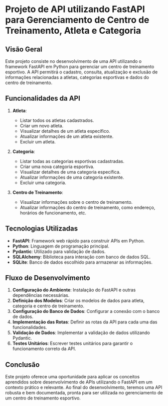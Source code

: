 # Projeto de API utilizando FastAPI para Gerenciamento de Centro de Treinamento, Atleta e Categoria

## Visão Geral

Este projeto consiste no desenvolvimento de uma API utilizando o framework FastAPI em Python para gerenciar um centro de treinamento esportivo. A API permitirá o cadastro, consulta, atualização e exclusão de informações relacionadas a atletas, categorias esportivas e dados do centro de treinamento.

## Funcionalidades da API

1. **Atleta**:
   - Listar todos os atletas cadastrados.
   - Criar um novo atleta.
   - Visualizar detalhes de um atleta específico.
   - Atualizar informações de um atleta existente.
   - Excluir um atleta.

2. **Categoria**:
   - Listar todas as categorias esportivas cadastradas.
   - Criar uma nova categoria esportiva.
   - Visualizar detalhes de uma categoria específica.
   - Atualizar informações de uma categoria existente.
   - Excluir uma categoria.

3. **Centro de Treinamento**:
   - Visualizar informações sobre o centro de treinamento.
   - Atualizar informações do centro de treinamento, como endereço, horários de funcionamento, etc.

## Tecnologias Utilizadas

- **FastAPI**: Framework web rápido para construir APIs em Python.
- **Python**: Linguagem de programação principal.
- **Pydantic**: Utilizado para validação de dados.
- **SQLAlchemy**: Biblioteca para interação com banco de dados SQL.
- **SQLite**: Banco de dados escolhido para armazenar as informações.


## Fluxo de Desenvolvimento

1. **Configuração do Ambiente**: Instalação do FastAPI e outras dependências necessárias.
2. **Definição dos Modelos**: Criar os modelos de dados para atleta, categoria e centro de treinamento.
3. **Configuração do Banco de Dados**: Configurar a conexão com o banco de dados.
4. **Implementação das Rotas**: Definir as rotas da API para cada uma das funcionalidades.
5. **Validação de Dados**: Implementar a validação de dados utilizando Pydantic.
6. **Testes Unitários**: Escrever testes unitários para garantir o funcionamento correto da API.

## Conclusão

Este projeto oferece uma oportunidade para aplicar os conceitos aprendidos sobre desenvolvimento de APIs utilizando o FastAPI em um contexto prático e relevante. Ao final do desenvolvimento, teremos uma API robusta e bem documentada, pronta para ser utilizada no gerenciamento de um centro de treinamento esportivo.
